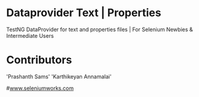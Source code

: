 Dataprovider Text | Properties
==============================
 
 TestNG DataProvider for text and properties files |  For Selenium Newbies & Intermediate Users
 
 
 **Contributors**
 =================
 
 'Prashanth Sams'
 'Karthikeyan Annamalai'
  
 
 
 
 #www.seleniumworks.com
